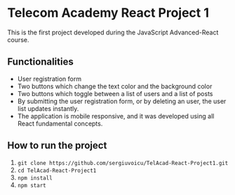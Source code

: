 # Telecom Academy React Project 1
This is the first project developed during the JavaScript Advanced-React course.

## Functionalities
* User registration form
* Two buttons which change the text color and the background color
* Two buttons which toggle between a list of users and a list of posts
* By submitting the user registration form, or by deleting an user, the user list updates instantly. 
* The application is mobile responsive, and it was developed using all React fundamental concepts.

## How to run the project
1. `git clone https://github.com/sergiuvoicu/TelAcad-React-Project1.git`
2. `cd TelAcad-React-Project1`
3. `npm install`
4. `npm start`

